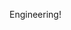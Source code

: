 <!-- ### Hi there, I'm Victor 🙋🏽‍♂️ -->

<!-- ![Aiyeola's GitHub stats](https://github-readme-stats.vercel.app/api?username=aiyeola&show_icons=true&theme=dark&count_private=true) -->

<!-- ![Top Languages I use](https://github-readme-stats.vercel.app/api/top-langs/?username=aiyeola&theme=dark&langs_count=2) -->

Engineering!
